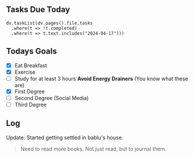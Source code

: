 ## Tasks Due Today
```dataviewjs
dv.taskList(dv.pages().file.tasks 
  .where(t => !t.completed)
  .where(t => t.text.includes("2024-04-17")))
```
## Todays Goals
- [x] Eat Breakfast
- [x] Exercise
- [ ] Study for at least 3 hours
**Avoid Energy Drainers** (You know what these are)
- [x] First Degree
- [ ] Second Degree (Social Media)
- [ ] Third Degree

## Log
Update: Started getting settled in bablu's house. 

>Need to read more books. Not just read, but to journal them.


